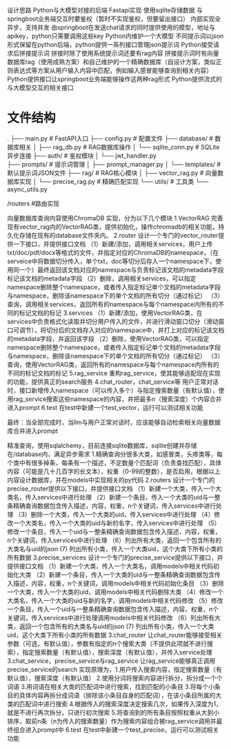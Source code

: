 设计思路
Python与大模型对接的后端
Fastapi实现
使用sqlite存储数据
与springboot业务端交互时要鉴权（暂时不实现鉴权，但要留出接口）
内部实现全异步，支持并发
由springboot在发送chat请求的同时提供使用的模型，地址与apikey，python只需要调用这些key
Python内维护一个大模型
不同提示词以json形式保留在python后端，python提供一系列接口管理json提示词
Python接受请求后拼接提示词
拼接时除了使用系统提示词还要有rag内容
拼接提示词时有向量数据库rag（使用成熟方案）和自己维护的一个精确数据库（自设计方案，类似正则表达式等方案从用户输入内容中匹配，例如输入感冒能够查询到相关内容）
Python提供接口让springboot业务端能够操作这两种rag形式
Python提供流式的与大模型交互的相关接口

# 文件结构
.
├── main.py                 # FastAPI入口
├── config.py               # 配置文件
├── database/               # 数据库相关
│   ├── rag_db.py           # RAG数据库操作
│   └── sqlite_conn.py      # SQLite异步连接
├── auth/                   # 鉴权模块
│   └── jwt_handler.py      
├── prompts/                # 提示词管理
│   ├── prompt_manager.py
│   └── templates/         # 默认提示词JSON文件
├── rag/                    # RAG核心模块
│   ├── vector_rag.py       # 向量数据库实现
│   └── precise_rag.py      # 精确匹配实现
└── utils/                  # 工具类
    └── async_utils.py

/routers  #路由实现


向量数据库查询内容使用ChromaDB 实现，分为以下几个模块
1.VectorRAG
完善现有vector_rag内的VectorRAG类，提供初始化，操作chromadb的相关功能，持久化存储在现有的database文件夹内。
2.router
设计一个专门的vector_router提供一下接口，并提供接口文档
（1）新建/添加，调用相关services，用户上传txt/doc/pdf/docx等格式的文件，并指定对应的ChromaDB的namespace，（在serveice中将数据切分传入，单个txt，doc等切分后存入一个namespace下，使用同一个）最终返回该文档对应的namespace与负责标记该文档的metadata字段标记该文档的metadata字段
（2）删除，调用相关services，可以指定namespace删除整个namespace，或者传入指定标记单个文档的metadata字段与namespace，删除该namespace下的单个文档的所有切分（通过标记）
（3）查询，调用相关services，返回所有的namespace与每个namespace内所有的不同的标记文档的标记
3.services
（1）新建/添加，使用VectorRAG类，在services中负责格式化读取并切分用户传入的文件，并进行滑动窗口切分（滑动窗口可调节），将切分后的文档存入对应的namespace中，并打上对应的标记该文档的metadata字段，并返回该字段
（2）删除，使用VectorRAG类，可以指定namespace删除整个namespace，或者传入指定标记单个文档的metadata字段与namespace，删除该namespace下的单个文档的所有切分（通过标记）
（3）查询，使用VectorRAG类，返回所有的namespace与每个namespace内所有的不同的标记文档的标记
5.rag_service
重构rag_service，使其能够适配现在实现的功能，提供真正的search服务
4.chat_router，chat_service等
用户正常对话时，接口新增传入namespace（可以传入多个）与指定搜索数量（有默认值），使用rag_service搜索这些namespace的内容，并把最多n（搜索深度）个内容合并进入prompt
6.test
在test中新建一个test_vector，运行可以测试相关功能

最终：当全部完成时，当llm与用户正常对话时，应该能够自动检索相关向量数据库合并进入prompt


精准查询，使用sqlalchemy，目前连接sqlite数据库，sqlite创建并存储在/database内，满足异步需求
1.精确查询分很多大类，如感冒类，头疼类等，每个类中有很多掉条，每条有一个描述，不定数量个匹配词（负责查找匹配），具体内容（可能是几十几百字的长文本），权重（0-99的整数），是否启用，根据以上内容设计数据库，并在models中实现相关的py代码
2.routers
设计一个专门的precise_router提供以下接口，并提供接口文档
（1）新建一个大类，传入一个大类名，传入services中进行处理
（2）新建一个条目，传入一个大类的uid与一整条精确查询数据包含传入描述，内容，权重，n个关键词，传入services中进行处理
（3）删除一个大类，传入一个大类的uid，传入services中进行处理
（4）修改一个大类名，传入一个大类的uid与新的名字，传入services中进行处理
（5）修改一个条目，传入一个uid与一整条精确查询数据包含传入描述，内容，权重，n个关键词，传入services中进行处理
（6）列出所有大类，返回一个包含所有的大类名与uid的json
 (7) 列出所有小类，传入一个大类uid，这个大类下所有小类的所有数据
 3.precise_services
设计一个专门的precise_service提供以下接口，并提供接口文档
（1）新建一个大类，传入一个大类名，调用models中相关代码初始化大类
（2）新建一个条目，传入一个大类的uid与一整条精确查询数据包含传入描述，内容，权重，n个关键词，调用models中相关代码初始化条目
（3）删除一个大类，传入一个大类的uid，调用models中相关代码删除大类
（4）修改一个大类名，传入一个大类的uid与新的名字，调用models中相关代码修改
（5）修改一个条目，传入一个uid与一整条精确查询数据包含传入描述，内容，权重，n个关键词，传入services中进行处理调用models中相关代码修改
（6）列出所有大类，返回一个包含所有的大类名与uid的json
 (7) 列出所有小类，传入一个大类uid，这个大类下所有小类的所有数据
 3.chat_router
 让chat_router能够接受相关参数（可选，有默认值），参数有指定的n个搜索大类（不提供此项就不进行搜索），指定搜索数量（有默认值），搜索深度（有默认值），并传入service处理
 3.chat_service，precise_service与rag_service
 让rag_service能够真正调用precise_service的search
 实现原理为，1.用户传入搜索内容，指定搜索数量（有默认值），搜索深度（有默认值）
 2.使用分词将搜索内容进行拆分，拆分成一个个词语
 3.用词语在相关大类的匹配词中进行搜索，找到匹配的小条目
 3.将每个小条目的具体内容再拆分成词语（排除该小条目自身的匹配词），在该小条目所属的大类的匹配词中进行搜索
 4.根据传入的搜索深度决定搜索几次，如果传入深度为1，就是不进行再次拆分，只进行初次搜索
 5.将查询到的所有条目按照权重从大到小排序，取前n条（n为传入的搜索数量）作为搜索内容组合被rag_service调用并最终组合进入prompt中
 6.test
在test中新建一个test_precise，运行可以测试相关功能